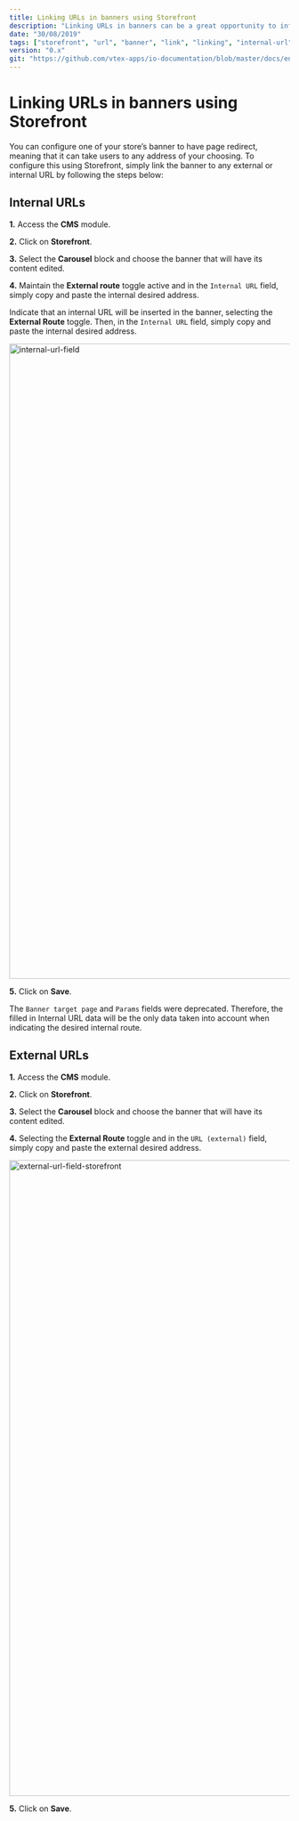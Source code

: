 ```yaml
---
title: Linking URLs in banners using Storefront
description: "Linking URLs in banners can be a great opportunity to influence user browsing! Check out how fast and easy linking URLs in your store's banners can be when using Storefront."
date: "30/08/2019"
tags: ["storefront", "url", "banner", "link", "linking", "internal-url", "external-url", "redirect"]
version: "0.x"
git: "https://github.com/vtex-apps/io-documentation/blob/master/docs/en/Recipes/layout/LinkingURLsInBannersUsingStorefront.md"
---
```


# Linking URLs in banners using Storefront

You can configure one of your store’s banner to have page redirect, meaning that it can take users to any address of your choosing. To configure this using Storefront, simply link the banner to any external or internal URL by following the steps below:

## Internal URLs

**1.** Access the **CMS** module.

**2.** Click on **Storefront**.

**3.** Select the **Carousel** block and choose the banner that will have its content edited.

**4.** Maintain the **External route** toggle active and in the `Internal URL` field, simply copy and paste the internal desired address.


Indicate that an internal URL will be inserted in the banner, selecting the **External Route** toggle. Then, in the `Internal URL` field, simply copy and paste the internal desired address.

<img width="1142" alt="internal-url-field" src="https://user-images.githubusercontent.com/52087100/63995069-6e59dc00-cacd-11e9-92de-da14a89b4117.png">

**5.** Click on **Save**.

<div class=“alert alert-warning”>
The <code>Banner target page</code> and <code>Params</code> fields were deprecated. Therefore, the filled in Internal URL data will be the only data taken into account when indicating the desired internal route.
</div>

## External URLs

**1.** Access the **CMS** module.

**2.** Click on **Storefront**.

**3.** Select the **Carousel** block and choose the banner that will have its content edited.

**4.** Selecting the **External Route** toggle and in the `URL (external)` field, simply copy and paste the external desired address.

<img width="1143" alt="external-url-field-storefront" src="https://user-images.githubusercontent.com/52087100/63995053-541ffe00-cacd-11e9-9760-385e2f526941.png">

**5.** Click on **Save**.
